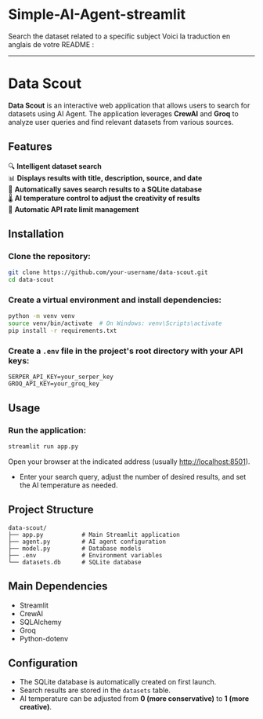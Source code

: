 # Simple-AI-Agent-streamlit
Search the dataset related to a specific subject
Voici la traduction en anglais de votre README :  

---

# **Data Scout**  

**Data Scout** is an interactive web application that allows users to search for datasets using AI Agent. The application leverages **CrewAI** and **Groq** to analyze user queries and find relevant datasets from various sources.  

## **Features**  
🔍 **Intelligent dataset search**  
📊 **Displays results with title, description, source, and date**  
💾 **Automatically saves search results to a SQLite database**  
🌡️ **AI temperature control to adjust the creativity of results**  
🔄 **Automatic API rate limit management**  

## **Installation**  

### **Clone the repository:**  
```bash
git clone https://github.com/your-username/data-scout.git
cd data-scout
```

### **Create a virtual environment and install dependencies:**  
```bash
python -m venv venv
source venv/bin/activate  # On Windows: venv\Scripts\activate
pip install -r requirements.txt
```

### **Create a `.env` file in the project's root directory with your API keys:**  
```
SERPER_API_KEY=your_serper_key
GROQ_API_KEY=your_groq_key
```

## **Usage**  

### **Run the application:**  
```bash
streamlit run app.py
```
Open your browser at the indicated address (usually [http://localhost:8501](http://localhost:8501)).  

- Enter your search query, adjust the number of desired results, and set the AI temperature as needed.  

## **Project Structure**  
```
data-scout/
├── app.py           # Main Streamlit application
├── agent.py         # AI agent configuration
├── model.py         # Database models
├── .env             # Environment variables
└── datasets.db      # SQLite database
```

## **Main Dependencies**  
- Streamlit  
- CrewAI  
- SQLAlchemy  
- Groq  
- Python-dotenv  

## **Configuration**  
- The SQLite database is automatically created on first launch.  
- Search results are stored in the `datasets` table.  
- AI temperature can be adjusted from **0 (more conservative)** to **1 (more creative)**.
  
